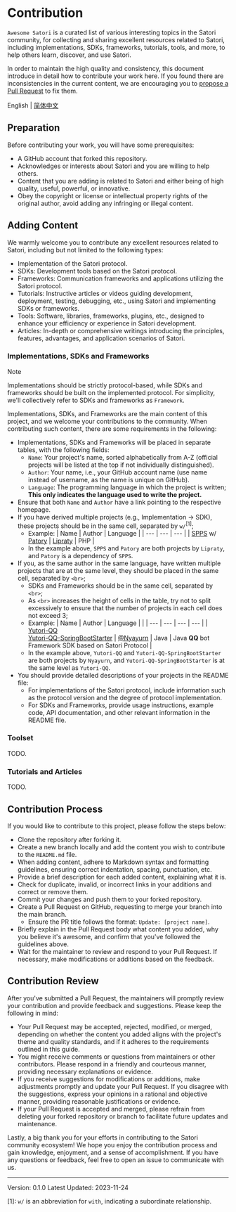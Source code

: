 # Contribution

`Awesome Satori` is a curated list of various interesting topics in the Satori community, for collecting and sharing excellent resources related to Satori, including implementations, SDKs, frameworks, tutorials, tools, and more, to help others learn, discover, and use Satori.

In order to maintain the high quality and consistency, this document introduce in detail how to contribute your work here.
If you found there are inconsistencies in the current content, we are encouraging you to [propose a Pull Request](https://github.com/satorijs/awesome-satori/pulls) to fix them.

English | [简体中文](./CONTRIBUTION-zh.md)

## Preparation

Before contributing your work, you will have some prerequisites:

- A GitHub account that forked this repository.
- Acknowledges or interests about Satori and you are willing to help others.
- Content that you are adding is related to Satori and either being of high quality, useful, powerful, or innovative.
- Obey the copyright or license or intellectual property rights of the original author, avoid adding any infringing or illegal content.

## Adding Content

We warmly welcome you to contribute any excellent resources related to Satori, including but not limited to the following types:

- Implementation of the Satori protocol.
- SDKs: Development tools based on the Satori protocol.
- Frameworks: Communication frameworks and applications utilizing the Satori protocol.
- Tutorials: Instructive articles or videos guiding development, deployment, testing, debugging, etc., using Satori and implementing SDKs or frameworks.
- Tools: Software, libraries, frameworks, plugins, etc., designed to enhance your efficiency or experience in Satori development.
- Articles: In-depth or comprehensive writings introducing the principles, features, advantages, and application scenarios of Satori.

### Implementations, SDKs and Frameworks

> [!NOTE]
> Implementations should be strictly protocol-based, while SDKs and frameworks should be built on the implemented protocol. For simplicity, we'll collectively refer to SDKs and frameworks as `Framework`.

Implementations, SDKs, and Frameworks are the main content of this project, and we welcome your contributions to the community. When contributing such content, there are some requirements in the following:

- Implementations, SDKs and Frameworks will be placed in separate tables, with the following fields:
   - `Name`: Your project's name, sorted alphabetically from A-Z (official projects will be listed at the top if not individually distinguished).
   - `Author`: Your name, i.e., your GitHub account name (use name instead of username, as the name is unique on GitHub).
   - `Language`: The programming language in which the project is written; **This only indicates the language used to write the project.**
- Ensure that both `Name` and `Author` have a link pointing to the respective homepage.
- If you have derived multiple projects (e.g., Implementation -> SDK), these projects should be in the same cell, separated by `w/`<sup>[1]</sup>;
   - Example:
      | Name | Author | Language |
      | ---  | ---    | ---      |
      | [SPPS](https://github.com/im-patory/spps) w/ [Patory](https://github.com/im-patory/patory) | [Lipraty](https://github.com/Lipraty) | PHP |
   - In the example above, `SPPS` and `Patory` are both projects by `Lipraty`, and `Patory` is a dependency of `SPPS`.
- If you, as the same author in the same language, have written multiple projects that are at the same level, they should be placed in the same cell, separated by `<br>`;
   - SDKs and Frameworks should be in the same cell, separated by `<br>`;
   - As `<br>` increases the height of cells in the table, try not to split excessively to ensure that the number of projects in each cell does not exceed 3;
   - Example:
      | Name | Author | Language |     |
      | ---  | ---    | ---      | --- |
      | [Yutori-QQ](https://github.com/Nyayurn/Yutori-QQ) <br>[Yutori-QQ-SpringBootStarter](https://github.com/Nyayurn/Yutori-QQ-SpringBootStarter) | [@Nyayurn](https://github.com/Nyayurn) | Java | Java **QQ** bot Framework SDK based on Satori Protocol |
   - In the example above, `Yutori-QQ` and `Yutori-QQ-SpringBootStarter` are both projects by `Nyayurn`, and `Yutori-QQ-SpringBootStarter` is at the same level as `Yutori-QQ`.
- You should provide detailed descriptions of your projects in the README file:
  - For implementations of the Satori protocol, include information such as the protocol version and the degree of protocol implementation.
  - For SDKs and Frameworks, provide usage instructions, example code, API documentation, and other relevant information in the README file.

### Toolset

TODO.

### Tutorials and Articles

TODO.

## Contribution Process

If you would like to contribute to this project, please follow the steps below:

- Clone the repository after forking it.
- Create a new branch locally and add the content you wish to contribute to the `README.md` file.
- When adding content, adhere to Markdown syntax and formatting guidelines, ensuring correct indentation, spacing, punctuation, etc.
- Provide a brief description for each added content, explaining what it is.
- Check for duplicate, invalid, or incorrect links in your additions and correct or remove them.
- Commit your changes and push them to your forked repository.
- Create a Pull Request on GitHub, requesting to merge your branch into the main branch.
   - Ensure the PR title follows the format: `Update: [project name]`.
- Briefly explain in the Pull Request body what content you added, why you believe it's awesome, and confirm that you've followed the guidelines above.
- Wait for the maintainer to review and respond to your Pull Request. If necessary, make modifications or additions based on the feedback.

## Contribution Review

After you've submitted a Pull Request, the maintainers will promptly review your contribution and provide feedback and suggestions. Please keep the following in mind:

- Your Pull Request may be accepted, rejected, modified, or merged, depending on whether the content you added aligns with the project's theme and quality standards, and if it adheres to the requirements outlined in this guide.
- You might receive comments or questions from maintainers or other contributors. Please respond in a friendly and courteous manner, providing necessary explanations or evidence.
- If you receive suggestions for modifications or additions, make adjustments promptly and update your Pull Request. If you disagree with the suggestions, express your opinions in a rational and objective manner, providing reasonable justifications or evidence.
- If your Pull Request is accepted and merged, please refrain from deleting your forked repository or branch to facilitate future updates and maintenance.

Lastly, a big thank you for your efforts in contributing to the Satori community ecosystem! We hope you enjoy the contribution process and gain knowledge, enjoyment, and a sense of accomplishment. If you have any questions or feedback, feel free to open an issue to communicate with us.

------

Version: 0.1.0
Latest Updated: 2023-11-24

[1]: `w/` is an abbreviation for `with`, indicating a subordinate relationship.
